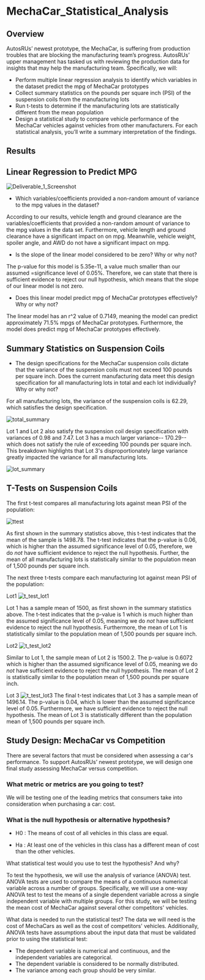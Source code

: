 # MechaCar_Statistical_Analysis

## Overview

AutosRUs’ newest prototype, the MechaCar, is suffering from production troubles that are blocking the manufacturing team’s progress. AutosRUs’ upper management has tasked us with reviewing the production data for insights that may help the manufacturing team. Specifically, we will:

- Perform multiple linear regression analysis to identify which variables in the dataset predict the mpg of MechaCar prototypes
- Collect summary statistics on the pounds per square inch (PSI) of the suspension coils from the manufacturing lots
- Run t-tests to determine if the manufacturing lots are statistically different from the mean population
- Design a statistical study to compare vehicle performance of the MechaCar vehicles against vehicles from other manufacturers. For each statistical analysis, you’ll write a summary interpretation of the findings.


## Results

## Linear Regression to Predict MPG

![Deliverable_1_Screenshot](https://github.com/MichaelaAnastasiaAustin/MechaCar_Statistical_Analysis/blob/main/images/Deliverable_1_IMG.png)

- Which variables/coefficients provided a non-random amount of variance to the mpg values in the dataset?

According to our results, vehicle length and ground clearance are the variables/coefficients that provided a non-random amount of variance to the mpg values in the data set. Furthermore, vehicle length and ground clearance have a significant impact on on mpg. Meanwhile, vehicle weight, spoiler angle, and AWD do not have a significant impact on mpg. 

- Is the slope of the linear model considered to be zero? Why or why not?

The p-value for this model is 5.35e-11, a value much smaller than our assumed =significance level of 0.05%. Therefore, we can state that there is sufficient evidence to reject our null hypothesis, which means that the slope of our linear model is not zero.

- Does this linear model predict mpg of MechaCar prototypes effectively? Why or why not?

The linear model has an r^2 value of 0.7149, meaning the model can predict approximately 71.5% mpgs of MechaCar prototypes. Furthermore, the model does predict mpg of MechaCar prototypes effectively. 

## Summary Statistics on Suspension Coils

- The design specifications for the MechaCar suspension coils dictate that the variance of the suspension coils must not exceed 100 pounds per square inch. Does the current manufacturing data meet this design specification for all manufacturing lots in total and each lot individually? Why or why not?

For all manufacturing lots, the variance of the suspension coils is 62.29, which satisfies the design specification.

![total_summary](https://github.com/MichaelaAnastasiaAustin/MechaCar_Statistical_Analysis/blob/main/images/total_summary.png)

Lot 1 and Lot 2 also satisfy the suspension coil design specification with variances of 0.98 and 7.47. Lot 3 has a much larger variance-- 170.29-- which does not satisfy the rule of exceeding 100 pounds per square inch. This breakdown highlights that Lot 3's  disproportionately large variance greatly impacted the variance for all manufacturing lots. 

![lot_summary](https://github.com/MichaelaAnastasiaAustin/MechaCar_Statistical_Analysis/blob/main/images/lot_summary.png)

## T-Tests on Suspension Coils

The first t-test compares all manufacturing lots against mean PSI of the population:

![ttest](https://github.com/MichaelaAnastasiaAustin/MechaCar_Statistical_Analysis/blob/main/images/t_test.png)

As first shown in the summary statistics above, this t-test indicates that the mean of the sample is 1498.78. The t-test indicates that the p-value is 0.06, which is higher than the assumed significance level of 0.05, therefore, we do *not* have sufficient evidence to reject the null hypothesis. Further, the mean of all manufacturing lots is statistically similar to the population mean of 1,500 pounds per square inch.


The next three t-tests compare each manufacturing lot against mean PSI of the population:

Lot1
![t_test_lot1](https://github.com/MichaelaAnastasiaAustin/MechaCar_Statistical_Analysis/blob/main/images/t_test_lot1.png)

Lot 1 has a sample mean of 1500, as first shown in the summary statistics above. The t-test indicates that the p-value is 1 which is much higher than the assumed significance level of 0.05, meaning we do *not* have sufficient evidence to reject the null hypothesis. Furthermore, the mean of Lot 1 is statistically similar to the population mean of 1,500 pounds per square inch.

Lot2
![t_test_lot2](https://github.com/MichaelaAnastasiaAustin/MechaCar_Statistical_Analysis/blob/main/images/t_test_lot2.png)

Similar to Lot 1, the sample mean of Lot 2 is 1500.2. The p-value is 0.6072 which is higher than the assumed significance level of 0.05, meaning we do *not* have sufficient evidence to reject the null hypothesis. The mean of Lot 2 is statistically similar to the population mean of 1,500 pounds per square inch.

Lot 3
![t_test_lot3](https://github.com/MichaelaAnastasiaAustin/MechaCar_Statistical_Analysis/blob/main/images/t_test_lot3.png)
The final t-test indicates that Lot 3 has a sample mean of 1496.14. The p-value is 0.04, which is lower than the assumed significance level of 0.05. Furthermore, we have sufficient evidence to reject the null hypothesis. The mean of Lot 3 is statistically different than the population mean of 1,500 pounds per square inch.

## Study Design: MechaCar vs Competition
There are several factors that must be considered when assessing a car's performance. To support AutosRUs’ newest prototype, we will design one final study assessing MechaCar versus competition.  

### What metric or metrics are you going to test?
We will be testing one of the leading metrics that consumers take into consideration when purchasing a car: cost.

### What is the null hypothesis or alternative hypothesis?

- H0 : The means of cost of all vehicles in this class are equal.

- Ha : At least one of the vehicles in this class has a different mean of cost than the other vehicles.

What statistical test would you use to test the hypothesis? And why?

To test the hypothesis, we will use the analysis of variance (ANOVA) test. ANOVA tests are used to compare the means of a continuous numerical variable across a number of groups. Specifically, we will use a one-way ANOVA test to test the means of a single dependent variable across a single independent variable with multiple groups. For this study, we will be testing the mean cost of MechaCar against several other competitors' vehicles.

What data is needed to run the statistical test?
The data we will need is the cost of MechaCars as well as the cost of competitors' vehicles. Additionally, ANOVA tests have assumptions about the input data that must be validated prior to using the statistical test:

- The dependent variable is numerical and continuous, and the independent variables are categorical.
- The dependent variable is considered to be normally distributed.
- The variance among each group should be very similar.

